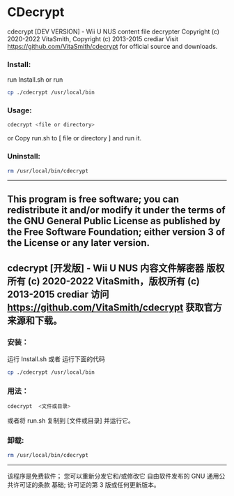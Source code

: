 # CDecrypt 
cdecrypt [DEV VERSION] - Wii U NUS content file decrypter
Copyright (c) 2020-2022 VitaSmith, Copyright (c) 2013-2015 crediar
Visit https://github.com/VitaSmith/cdecrypt for official source and downloads.

### Install:
run Install.sh or run
```sh
cp ./cdecrypt /usr/local/bin
```
### Usage: 
```sh
cdecrypt <file or directory>
```
or
Copy run.sh to [ file or directory ] and run it.

### Uninstall:
```sh
rm /usr/local/bin/cdecrypt
```
---------------------------------------------------------------

This program is free software; you can redistribute it and/or modify it under
the terms of the GNU General Public License as published by the Free Software
Foundation; either version 3 of the License or any later version.
---------------------------------------------------------------
cdecrypt [开发版] - Wii U NUS 内容文件解密器
版权所有 (c) 2020-2022 VitaSmith，版权所有 (c) 2013-2015 crediar
访问 https://github.com/VitaSmith/cdecrypt 获取官方来源和下载。
---------------------------------------------------------------
### 安装：
运行 Install.sh 或者 运行下面的代码
```sh
cp ./cdecrypt /usr/local/bin
``` 

### 用法：
```sh
cdecrypt  <文件或目录>
```
或者将 run.sh 复制到 [文件或目录] 并运行它。
### 卸载:
```sh
rm /usr/local/bin/cdecrypt
```
---------------------------------------------------------------
该程序是免费软件； 您可以重新分发它和/或修改它
自由软件发布的 GNU 通用公共许可证的条款
基础; 许可证的第 3 版或任何更新版本。
